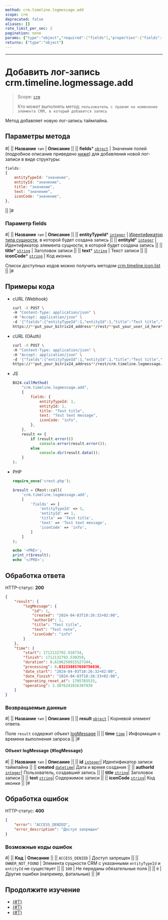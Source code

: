 ```yaml
---
method: crm.timeline.logmessage.add
scope: crm
deprecated: false
aliases: []
rate_limit_per_sec: 2
pagination: none
params: {"type":"object","required":["fields"],"properties":{"fields":{"type":"object"}}}
returns: {"type":"object"}
---
```



---

# Добавить лог-запись crm.timeline.logmessage.add

> Scope: [`crm`](../../../scopes/permissions.md)
>
> Кто может выполнять метод: `пользователь с правом на изменение элемента CRM, в который добавится запись`

Метод добавляет новую лог-запись таймлайна.

## Параметры метода



#|
|| **Название**
`тип` | **Описание** ||
|| **fields***
[`object`](../../../data-types.md) | Значения полей (подробное описание приведено [ниже](#parametr-fields)) для добавления новой лог-записи в виде структуры:

```js
fields:
{
    entityTypeId: "значение",
    entityId: "значение",
    title: "значение",
    text: "значение",
    iconCode: "значение",
},
```
 ||
|#

### Параметр fields



#|
|| **Название**
`тип` | **Описание** ||
|| **entityTypeId***
[`integer`](../../../data-types.md) | [Идентификатор типа сущности](../../data-types.md#object_type), в которой будет создана запись ||
|| **entityId***
[`integer`](../../../data-types.md) | Идентификатор элемента сущности, в которой будет создана запись ||
|| **title***
[`string`](../../../data-types.md) | Заголовок записи ||
|| **text***
[`string`](../../../data-types.md) | Текст записи ||
|| **iconCode***
[`string`](../../../data-types.md) | Код иконки.

Список доступных кодов можно получить методом [crm.timeline.icon.list](./icons/crm-timeline-icon-list.md) ||
|#

## Примеры кода





- cURL (Webhook)

    ```bash
    curl -X POST \
    -H "Content-Type: application/json" \
    -H "Accept: application/json" \
    -d '{"fields":{"entityTypeId":1,"entityId":1,"title":"Test title","text":"Test text message","iconCode":"info"}}' \
    https://**put_your_bitrix24_address**/rest/**put_your_user_id_here**/**put_your_webhook_here**/crm.timeline.logmessage.add
    ```

- cURL (OAuth)

    ```bash
    curl -X POST \
    -H "Content-Type: application/json" \
    -H "Accept: application/json" \
    -d '{"fields":{"entityTypeId":1,"entityId":1,"title":"Test title","text":"Test text message","iconCode":"info"},"auth":"**put_access_token_here**"}' \
    https://**put_your_bitrix24_address**/rest/crm.timeline.logmessage.add
    ```

- JS

    ```js
    BX24.callMethod(
        "crm.timeline.logmessage.add",
        {
            fields: {
                entityTypeId: 1,
                entityId: 1,
                title: "Test title",
                text: "Test text message",
                iconCode: "info",
            },
        },
        result => {
            if (result.error())
                console.error(result.error());
            else
                console.dir(result.data());
        }
    );
    ```

- PHP

    ```php
    require_once('crest.php');

    $result = CRest::call(
        'crm.timeline.logmessage.add',
        [
            'fields' => [
                'entityTypeId' => 1,
                'entityId' => 1,
                'title' => 'Test title',
                'text' => 'Test text message',
                'iconCode' => 'info',
            ]
        ]
    );

    echo '<PRE>';
    print_r($result);
    echo '</PRE>';
    ```



## Обработка ответа

HTTP-статус: **200**

```json
{
    "result": {
        "logMessage": {
            "id": 1,
            "created": "2024-04-03T10:26:32+02:00",
            "authorId": 1,
            "title": "Test title",
            "text": "Test note",
            "iconCode": "info"
        }
    },
    "time": {
        "start": 1712132792.910734,
        "finish": 1712132793.530359,
        "duration": 0.6196250915527344,
        "processing": 0.032338857650756836,
        "date_start": "2024-04-03T10:26:32+02:00",
        "date_finish": "2024-04-03T10:26:33+02:00",
        "operating_reset_at": 1705765533,
        "operating": 3.3076241016387939
    }
}
```

### Возвращаемые данные

#|
|| **Название**
`тип` | **Описание** ||
|| **result**
[`object`](../../../data-types.md) | Корневой элемент ответа.

Поле `result` содержит объект [logMessage](#logMessage) ||
|| **time**
[`time`](../../../data-types.md) | Информация о времени выполнения запроса ||
|#

#### Объект logMessage {#logMessage}

#|
|| **Название**
`тип` | **Описание**  ||
|| **id** 
[`integer`](../../../data-types.md)| Идентификатор записи таймлайна ||
|| **created** 
[`datetime`](../../../data-types.md)| Дата и время создания ||
|| **authorId** 
[`integer`](../../../data-types.md)| Пользователь, создавший запись ||
|| **title**
[`string`](../../../data-types.md)| Заголовок записи ||
|| **text** 
[`string`](../../../data-types.md)| Содержимое записи ||
|| **iconCode** 
[`string`](../../../data-types.md)| Код иконки ||
|#

## Обработка ошибок

HTTP-статус: **400**

```json
{
    "error": "ACCESS_DENIED",
    "error_description": "Доступ запрещен"
}
```



### Возможные коды ошибок

#|
|| **Код** | **Описание** ||
|| `ACCESS_DENIED` | Доступ запрещен ||
|| `OWNER_NOT_FOUND` | Элемента сущности CRM с указанными `entityTypeId` и `entityId` не существует ||
|| `100` | Не переданы обязательные поля ||
|| `0` | Другие ошибки (например, фатальные) ||
|#



## Продолжите изучение 

- [{#T}](./crm-timeline-logmessage-get.md)
- [{#T}](./crm-timeline-logmessage-list.md)
- [{#T}](./crm-timeline-logmessage-delete.md)
